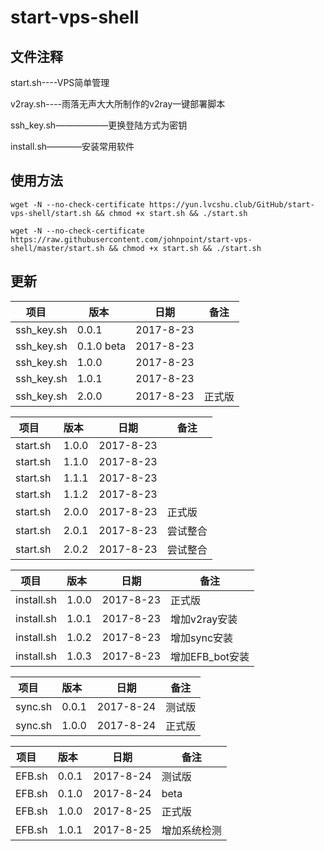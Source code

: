# start-vps-shell #

## 文件注释 ##

start.sh----VPS简单管理

v2ray.sh----雨落无声大大所制作的v2ray一键部署脚本

ssh_key.sh——————更换登陆方式为密钥

install.sh————安装常用软件

## 使用方法 ##

`wget -N --no-check-certificate https://yun.lvcshu.club/GitHub/start-vps-shell/start.sh && chmod +x start.sh && ./start.sh`

`wget -N --no-check-certificate https://raw.githubusercontent.com/johnpoint/start-vps-shell/master/start.sh && chmod +x start.sh && ./start.sh`

## 更新 ##
| 项目      | 版本    |  日期  |备注|
|--------|--------|--------|--------|
|ssh_key.sh|0.0.1|2017-8-23||
|ssh_key.sh |0.1.0 beta|2017-8-23||
|ssh_key.sh |1.0.0|2017-8-23||
|ssh_key.sh |1.0.1|2017-8-23||
|ssh_key.sh |2.0.0|2017-8-23|正式版|


| 项目      | 版本    |  日期  |备注|
|--------|--------|--------|--------|
| start.sh   |1.0.0|2017-8-23||
| start.sh   |1.1.0|2017-8-23||
| start.sh   |1.1.1|2017-8-23||
| start.sh   |1.1.2|2017-8-23||
| start.sh |2.0.0 |2017-8-23|正式版|
| start.sh |2.0.1 |2017-8-23|尝试整合|
| start.sh |2.0.2 |2017-8-23|尝试整合|


| 项目      | 版本    |  日期  |备注|
|--------|--------|--------|--------|
|install.sh |1.0.0|2017-8-23|正式版|
|install.sh |1.0.1|2017-8-23|增加v2ray安装|
|install.sh |1.0.2|2017-8-23|增加sync安装|
|install.sh |1.0.3|2017-8-23|增加EFB_bot安装|


| 项目      | 版本    |  日期  |备注|
|--------|--------|--------|--------|
|sync.sh |0.0.1|2017-8-24|测试版|
|sync.sh |1.0.0|2017-8-24|正式版|


| 项目      | 版本    |  日期  |备注|
|--------|--------|--------|--------|
|EFB.sh |0.0.1|2017-8-24|测试版|
|EFB.sh |0.1.0|2017-8-24|beta|
|EFB.sh |1.0.0|2017-8-25|正式版|
|EFB.sh |1.0.1|2017-8-25|增加系统检测|
